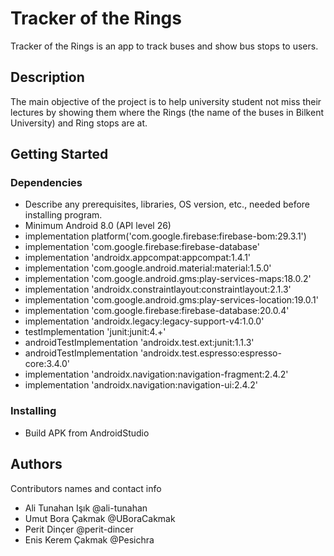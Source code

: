 # Tracker of the Rings

Tracker of the Rings is an app to track buses and show bus stops to users. 

## Description

The main objective of the project is to help university student not miss their lectures by showing them where the Rings (the name of the buses in Bilkent University) and Ring stops are at.

## Getting Started

### Dependencies

* Describe any prerequisites, libraries, OS version, etc., needed before installing program.
* Minimum Android 8.0 (API level 26)
* implementation platform('com.google.firebase:firebase-bom:29.3.1')
* implementation 'com.google.firebase:firebase-database'
* implementation 'androidx.appcompat:appcompat:1.4.1'
* implementation 'com.google.android.material:material:1.5.0'
* implementation 'com.google.android.gms:play-services-maps:18.0.2'
* implementation 'androidx.constraintlayout:constraintlayout:2.1.3'
* implementation 'com.google.android.gms:play-services-location:19.0.1'
* implementation 'com.google.firebase:firebase-database:20.0.4'
* implementation 'androidx.legacy:legacy-support-v4:1.0.0'
* testImplementation 'junit:junit:4.+'
* androidTestImplementation 'androidx.test.ext:junit:1.1.3'
* androidTestImplementation 'androidx.test.espresso:espresso-core:3.4.0'
* implementation 'androidx.navigation:navigation-fragment:2.4.2'
* implementation 'androidx.navigation:navigation-ui:2.4.2'

### Installing

* Build APK from AndroidStudio

## Authors

Contributors names and contact info
* Ali Tunahan Işık @ali-tunahan
* Umut Bora Çakmak @UBoraCakmak
* Perit Dinçer @perit-dincer
* Enis Kerem Çakmak @Pesichra
